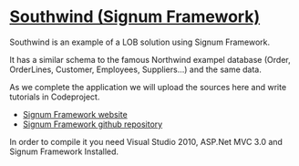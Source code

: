 [Southwind (Signum Framework)](http://www.signumframework.com/)
===================================================

Southwind is an example of a LOB solution using Signum Framework. 

It has a similar schema to the famous Northwind exampel database (Order, OrderLines, Customer, Employees, Suppliers...) and the same data.

As we complete the application we will upload the sources here and write tutorials in Codeproject.

- [Signum Framework website](http://www.signumframework.com/)
- [Signum Framework github repository](https://github.com/signumframework/signumframework)

In order to compile it you need Visual Studio 2010, ASP.Net MVC 3.0 and Signum Framework Installed. 



